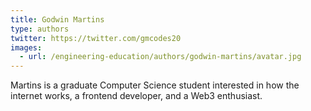 ```yaml
---
title: Godwin Martins
type: authors
twitter: https://twitter.com/gmcodes20
images:
  - url: /engineering-education/authors/godwin-martins/avatar.jpg
---
```

Martins is a graduate Computer Science student interested in how the internet works, a frontend developer, and a Web3 enthusiast.
